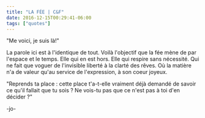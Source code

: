 ```yaml
---
title: "LA FÉE | C&F"
date: 2016-12-15T00:29:41-06:00
tags: ["quotes"]
---
```



"Me voici, je suis là!"

La parole ici est à l'identique de tout.
Voilà l'objectif que la fée mène de par l'espace et le temps.
Elle qui en est hors.
Elle qui respire sans nécessité.
Qui ne fait que voguer de l'invisible liberté à la clarté des rêves.
Où la matière n'a de valeur qu'au service de l'expression, à son coeur joyeux.

"Reprends ta place :
cette place t'a-t-elle vraiment déjà demandé de savoir ce qu'il fallait que tu sois ?
Ne vois-tu pas que ce n'est pas à toi d'en décider ?"



-jo-
